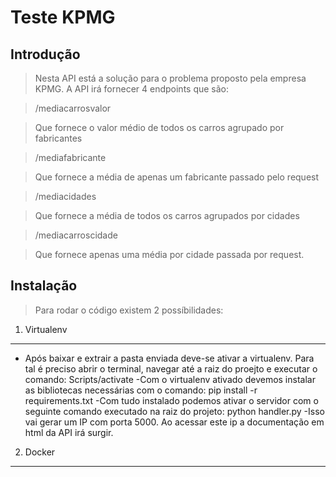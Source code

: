 # Teste KPMG

## Introdução

> Nesta API está a solução para o problema proposto pela empresa KPMG. 
A API irá fornecer 4 endpoints que são:

>/mediacarrosvalor

>Que fornece o valor médio de todos os carros agrupado por fabricantes

>/mediafabricante

>Que fornece a média de apenas um fabricante passado pelo request

>/mediacidades

>Que fornece a média de todos os carros agrupados por cidades

>/mediacarroscidade

>Que fornece apenas uma média por cidade passada por request.


## Instalação

> Para rodar o código existem 2 possíbilidades:

1.  Virtualenv
-----------------------------------------

- Após baixar e extrair a pasta enviada deve-se ativar a virtualenv. Para tal é preciso abrir o terminal, navegar até a raiz do proejto e executar o comando:
       Scripts/activate
-Com o virtualenv ativado devemos instalar as bibliotecas necessárias com o comando:
       pip install -r requirements.txt 
-Com tudo instalado podemos ativar o servidor com o seguinte comando executado na raiz do projeto:
        python handler.py
-Isso vai gerar um IP com porta 5000. Ao acessar este ip a documentação em html da API irá surgir.


2. Docker
----------------------------------------------
